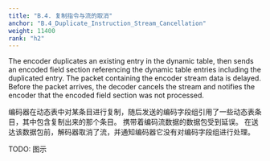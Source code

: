 ```yaml
---
title: "B.4. 复制指令与流的取消"
anchor: "B.4_Duplicate_Instruction_Stream_Cancellation"
weight: 11400
rank: "h2"
---
```


The encoder duplicates an existing entry in the dynamic table, then sends an encoded field section referencing the dynamic table entries including the duplicated entry. The packet containing the encoder stream data is delayed. Before the packet arrives, the decoder cancels the stream and notifies the encoder that the encoded field section was not processed.

编码器在动态表中对某条目进行复制，随后发送的编码字段组引用了一些动态表条目，其中包含复制出来的那个条目。
携带着编码流数据的数据包受到延误。
在送达该数据包前，解码器取消了流，并通知编码器它没有对编码字段组进行处理。

TODO: 图示
